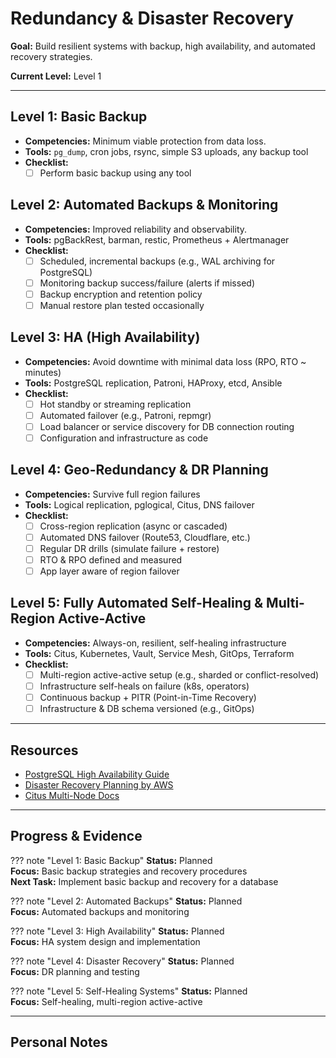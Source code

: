 # Redundancy & Disaster Recovery

**Goal:** Build resilient systems with backup, high availability, and automated recovery strategies.

**Current Level:** Level 1

---

## Level 1: Basic Backup
- **Competencies:** Minimum viable protection from data loss.
- **Tools:** `pg_dump`, cron jobs, rsync, simple S3 uploads, any backup tool
- **Checklist:**
  - [ ] Perform basic backup using any tool

## Level 2: Automated Backups & Monitoring
- **Competencies:** Improved reliability and observability.
- **Tools:** pgBackRest, barman, restic, Prometheus + Alertmanager
- **Checklist:**
  - [ ] Scheduled, incremental backups (e.g., WAL archiving for PostgreSQL)
  - [ ] Monitoring backup success/failure (alerts if missed)
  - [ ] Backup encryption and retention policy
  - [ ] Manual restore plan tested occasionally

## Level 3: HA (High Availability)
- **Competencies:** Avoid downtime with minimal data loss (RPO, RTO ~ minutes)
- **Tools:** PostgreSQL replication, Patroni, HAProxy, etcd, Ansible
- **Checklist:**
  - [ ] Hot standby or streaming replication
  - [ ] Automated failover (e.g., Patroni, repmgr)
  - [ ] Load balancer or service discovery for DB connection routing
  - [ ] Configuration and infrastructure as code

## Level 4: Geo-Redundancy & DR Planning
- **Competencies:** Survive full region failures
- **Tools:** Logical replication, pglogical, Citus, DNS failover
- **Checklist:**
  - [ ] Cross-region replication (async or cascaded)
  - [ ] Automated DNS failover (Route53, Cloudflare, etc.)
  - [ ] Regular DR drills (simulate failure + restore)
  - [ ] RTO & RPO defined and measured
  - [ ] App layer aware of region failover

## Level 5: Fully Automated Self-Healing & Multi-Region Active-Active
- **Competencies:** Always-on, resilient, self-healing infrastructure
- **Tools:** Citus, Kubernetes, Vault, Service Mesh, GitOps, Terraform
- **Checklist:**
  - [ ] Multi-region active-active setup (e.g., sharded or conflict-resolved)
  - [ ] Infrastructure self-heals on failure (k8s, operators)
  - [ ] Continuous backup + PITR (Point-in-Time Recovery)
  - [ ] Infrastructure & DB schema versioned (e.g., GitOps)

---

## Resources
- [PostgreSQL High Availability Guide](https://www.postgresql.org/docs/current/high-availability.html)
- [Disaster Recovery Planning by AWS](https://aws.amazon.com/disaster-recovery/)
- [Citus Multi-Node Docs](https://docs.citusdata.com/en/latest/)

---

## Progress & Evidence

??? note "Level 1: Basic Backup"
    **Status:** Planned  
    **Focus:** Basic backup strategies and recovery procedures  
    **Next Task:** Implement basic backup and recovery for a database

??? note "Level 2: Automated Backups"
    **Status:** Planned  
    **Focus:** Automated backups and monitoring

??? note "Level 3: High Availability"
    **Status:** Planned  
    **Focus:** HA system design and implementation

??? note "Level 4: Disaster Recovery"
    **Status:** Planned  
    **Focus:** DR planning and testing

??? note "Level 5: Self-Healing Systems"
    **Status:** Planned  
    **Focus:** Self-healing, multi-region active-active

---

## Personal Notes
